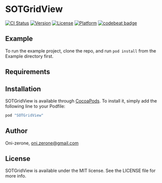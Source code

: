 # SOTGridView

[![CI Status](https://www.bitrise.io/app/008b655ef2df3f19/status.svg?token=uWHPqZXKaOoOWrX372JxnQ)](https://www.bitrise.io/app/008b655ef2df3f19/status.svg?token=uWHPqZXKaOoOWrX372JxnQ)
[![Version](https://img.shields.io/cocoapods/v/SOTGridView.svg?style=flat)](http://cocoapods.org/pods/SOTGridView)
[![License](https://img.shields.io/cocoapods/l/GridView.svg?style=flat)](http://cocoapods.org/pods/GridView)
[![Platform](https://img.shields.io/cocoapods/p/GridView.svg?style=flat)](http://cocoapods.org/pods/GridView)
[![codebeat badge](https://codebeat.co/badges/28401439-fa0d-43f7-a4b3-737d5595606c)](https://codebeat.co/projects/github-com-oni-zerone-gridview-master)

## Example

To run the example project, clone the repo, and run `pod install` from the Example directory first.

## Requirements

## Installation

SOTGridView is available through [CocoaPods](http://cocoapods.org). To install
it, simply add the following line to your Podfile:

```ruby
pod "SOTGridView"
```

## Author

Oni-zerone, oni.zerone@gmail.com

## License

SOTGridView is available under the MIT license. See the LICENSE file for more info.
